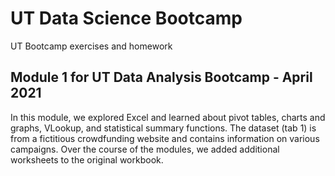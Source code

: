 # UT Data Science Bootcamp 
UT Bootcamp exercises and homework

## Module 1 for UT Data Analysis Bootcamp - April 2021
In this module, we explored Excel and learned about pivot tables, charts and graphs, VLookup, and statistical summary functions. The dataset (tab 1) is from a fictitious crowdfunding website and contains information on various campaigns. Over the course of the modules, we added additional worksheets to the original workbook.
